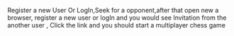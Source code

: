 Register a new User Or LogIn,Seek for a opponent,after that open new a browser,
register a new user or logIn and you would see Invitation from the another user ,
Click the link and you should start a multiplayer chess game
